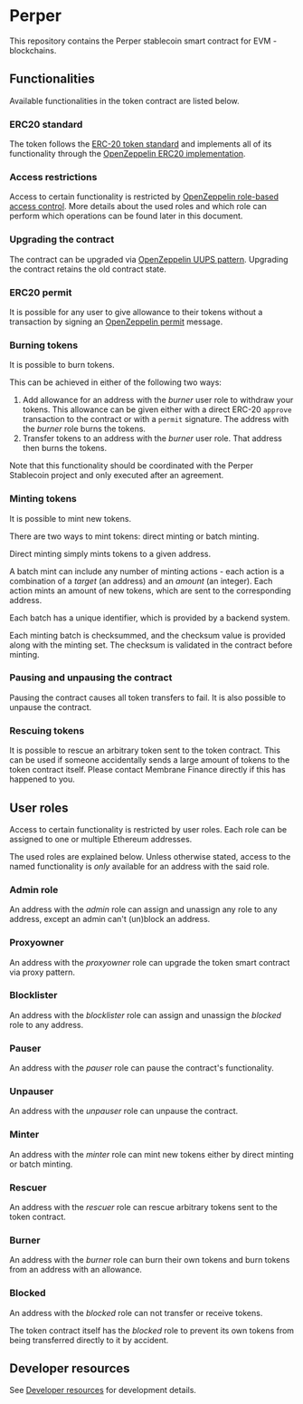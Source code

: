 # Perper

This repository contains the Perper stablecoin smart contract for EVM -blockchains.


## Functionalities

Available functionalities in the token contract are listed below.

### ERC20 standard

The token follows the [ERC-20 token standard](https://eips.ethereum.org/EIPS/eip-20) and implements all of its functionality through the [OpenZeppelin ERC20 implementation](https://docs.openzeppelin.com/contracts/4.x/erc20).

### Access restrictions

Access to certain functionality is restricted by [OpenZeppelin role-based access control](https://docs.openzeppelin.com/contracts/4.x/access-control#role-based-access-control). More details about the used roles and which role can perform which operations can be found later in this document.

### Upgrading the contract

The contract can be upgraded via [OpenZeppelin UUPS pattern](https://docs.openzeppelin.com/contracts/4.x/api/proxy#transparent-vs-uups). Upgrading the contract retains the old contract state.

### ERC20 permit

It is possible for any user to give allowance to their tokens without a transaction by signing an [OpenZeppelin permit](https://docs.openzeppelin.com/contracts/4.x/api/token/erc20#ERC20Permit) message.

### Burning tokens

It is possible to burn tokens.

This can be achieved in either of the following two ways:

1. Add allowance for an address with the _burner_ user role to withdraw your tokens. This allowance can be given either with a direct ERC-20 `approve` transaction to the contract or with a `permit` signature. The address with the _burner_ role burns the tokens.
2. Transfer tokens to an address with the _burner_ user role. That address then burns the tokens.

Note that this functionality should be coordinated with the Perper Stablecoin project and only executed after an agreement.

### Minting tokens

It is possible to mint new tokens.

There are two ways to mint tokens: direct minting or batch minting.

Direct minting simply mints tokens to a given address.

A batch mint can include any number of minting actions - each action is a combination of a _target_ (an address) and an _amount_ (an integer). Each action mints an amount of new tokens, which are sent to the corresponding address.

Each batch has a unique identifier, which is provided by a backend system.

Each minting batch is checksummed, and the checksum value is provided along with the minting set. The checksum is validated in the contract before minting.

### Pausing and unpausing the contract

Pausing the contract causes all token transfers to fail. It is also possible to unpause the contract.

### Rescuing tokens

It is possible to rescue an arbitrary token sent to the token contract. This can be used if someone accidentally sends a large amount of tokens to the token contract itself. Please contact Membrane Finance directly if this has happened to you.

## User roles

Access to certain functionality is restricted by user roles. Each role can be assigned to one or multiple Ethereum addresses.

The used roles are explained below. Unless otherwise stated, access to the named functionality is _only_ available for an address with the said role.

### Admin role

An address with the _admin_ role can assign and unassign any role to any address, except an admin can't (un)block an address.

### Proxyowner

An address with the _proxyowner_ role can upgrade the token smart contract via proxy pattern.

### Blocklister

An address with the _blocklister_ role can assign and unassign the _blocked_ role to any address.

### Pauser

An address with the _pauser_ role can pause the contract's functionality.

### Unpauser

An address with the _unpauser_ role can unpause the contract.

### Minter

An address with the _minter_ role can mint new tokens either by direct minting or batch minting.

### Rescuer

An address with the _rescuer_ role can rescue arbitrary tokens sent to the token contract.

### Burner

An address with the _burner_ role can burn their own tokens and burn tokens from an address with an allowance.

### Blocked

An address with the _blocked_ role can not transfer or receive tokens.

The token contract itself has the _blocked_ role to prevent its own tokens from being transferred directly to it by accident.

## Developer resources

See [Developer resources](./DEVELOPER.md) for development details.